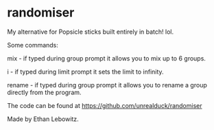 # randomiser
My alternative for Popsicle sticks built entirely in batch! lol.

Some commands:

mix - if typed during group prompt it allows you to mix up to 6 groups.

i - if typed during limit prompt it sets the limit to infinity.

rename - if typed during group prompt it allows you to rename a group directly from the program. 


The code can be found at https://github.com/unrealduck/randomiser

Made by Ethan Lebowitz.
